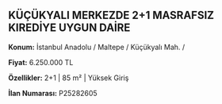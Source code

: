 ## KÜÇÜKYALI MERKEZDE 2+1 MASRAFSIZ KIREDİYE UYGUN DAİRE

**Konum:** İstanbul Anadolu / Maltepe / Küçükyalı Mah. /

**Fiyat:** 6.250.000 TL

**Özellikler:** 2+1 | 85 m² | Yüksek Giriş

**İlan Numarası:** P25282605
